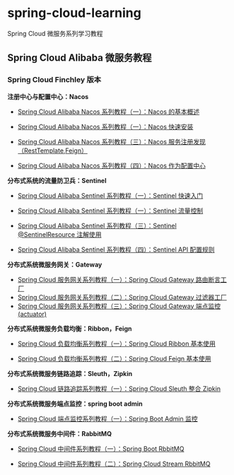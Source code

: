 # spring-cloud-learning
Spring Cloud 微服务系列学习教程

## Spring Cloud Alibaba 微服务教程

### Spring Cloud Finchley 版本

**注册中心与配置中心：Nacos**

- [Spring Cloud Alibaba Nacos 系列教程（一）：Nacos 的基本概述](https://blog.lixc.top/springcloud/2020/04/30/spring-cloud-nacos-introduce.html)

- [Spring Cloud Alibaba Nacos 系列教程（一）：Nacos 快速安装](http://blog.lixc.top/springcloud/2020/05/01/spring-cloud-nacos-setting.html)
- [Spring Cloud Alibaba Nacos 系列教程（三）：Nacos 服务注册发现（RestTemplate,Feign）](http://blog.lixc.top/springcloud/2020/05/02/spring-cloud-nacos-discovery.html)
- [Spring Cloud Alibaba Nacos 系列教程（四）：Nacos 作为配置中心](http://blog.lixc.top/springcloud/2020/05/03/spring-cloud-nacos-config.html)

**分布式系统的流量防卫兵：Sentinel** 

- [Spring Cloud Alibaba Sentinel 系列教程（一）：Sentinel 快速入门](https://blog.lixc.top/springcloud/2020/05/04/spring-cloud-sentinel-start.html)

- [Spring Cloud Alibaba Sentinel 系列教程（一）：Sentinel 流量控制](https://blog.lixc.top/springcloud/2020/05/05/spring-cloud-sentinel-flow.html)
- [Spring Cloud Alibaba Sentinel 系列教程（三）：Sentinel @SentinelResource 注解使用](https://blog.lixc.top/springcloud/2020/05/06/spring-cloud-sentinel-@SentinelResource.html)
- [Spring Cloud Alibaba Sentinel 系列教程（四）：Sentinel API 配置规则](https://blog.lixc.top/springcloud/2020/05/07/spring-cloud-sentinel-api.html)

**分布式系统微服务网关：Gateway** 

- [Spring Cloud 服务网关系列教程（一）：Spring Cloud  Gateway 路由断言工厂](https://blog.lixc.top/springcloud/2020/05/12/spring-cloud-gateway-route.html)
- [Spring Cloud 服务网关系列教程（二）：Spring Cloud Gateway 过滤器工厂](https://blog.lixc.top/springcloud/2020/05/13/spring-cloud-gateway-filter.html)
- [Spring Cloud 服务网关系列教程（三）：Spring Cloud Gateway 端点监控(actuator)](https://blog.lixc.top/springcloud/2020/05/14/spring-cloud-gateway-actuator.html)

**分布式系统微服务负载均衡：Ribbon，Feign** 

- [Spring Cloud 负载均衡系列教程（一）：Spring Cloud Ribbon 基本使用](http://blog.lixc.top/springcloud/2020/05/17/spring-cloud-ribbon.html)

- [Spring Cloud 负载均衡系列教程（二）：Spring Cloud Feign 基本使用](https://blog.lixc.top/springcloud/2020/05/18/spring-cloud-feign-basic.html)

**分布式系统微服务链路追踪：Sleuth，Zipkin** 

- [Spring Cloud 链路追踪系列教程（一）：Spring Cloud Sleuth 整合 Zipkin](https://blog.lixc.top/springcloud/2020/06/05/spring-cloud-sleuth-zipkin.html)

**分布式系统微服务端点监控：spring boot admin**

- [Spring Cloud 端点监控系列教程（一）：Spring Boot Admin 监控](https://blog.lixc.top/springcloud/2020/05/15/spring-boot-admin.html)

**分布式系统微服务中间件：RabbitMQ**

- [Spring Cloud 中间件系列教程（一）：Spring Boot RbbitMQ](https://blog.lixc.top/springcloud/2020/06/08/spring-boot-rbbitmq.html)

- [Spring Cloud 中间件系列教程（二）：Spring Cloud Stream RbbitMQ](https://blog.lixc.top/springcloud/2020/06/10/spring-cloud-stream-rbbitmq.html)
